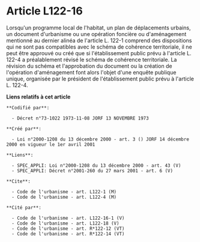 # Article L122-16

Lorsqu'un programme local de l'habitat, un plan de déplacements urbains, un document d'urbanisme ou une opération foncière ou
d'aménagement mentionné au dernier alinéa de l'article L. 122-1 comprend des dispositions qui ne sont pas compatibles avec le
schéma de cohérence territoriale, il ne peut être approuvé ou créé que si l'établissement public prévu à l'article L. 122-4 a
préalablement révisé le schéma de cohérence territoriale. La révision du schéma et l'approbation du document ou la création
de l'opération d'aménagement font alors l'objet d'une enquête publique unique, organisée par le président de l'établissement
public prévu à l'article L. 122-4.

**Liens relatifs à cet article**

	**Codifié par**:

	  - Décret n°73-1022 1973-11-08 JORF 13 NOVEMBRE 1973

	**Créé par**:

	  - Loi n°2000-1208 du 13 décembre 2000 - art. 3 () JORF 14 décembre 2000 en vigueur le 1er avril 2001

	**Liens**:

	  - SPEC_APPLI: Loi n°2000-1208 du 13 décembre 2000 - art. 43 (V)
	  - SPEC_APPLI: Décret n°2001-260 du 27 mars 2001 - art. 6 (V)

	**Cite**:

	  - Code de l'urbanisme - art. L122-1 (M)
	  - Code de l'urbanisme - art. L122-4 (M)

	**Cité par**:

	  - Code de l'urbanisme - art. L122-16-1 (V)
	  - Code de l'urbanisme - art. L122-18 (V)
	  - Code de l'urbanisme - art. R*122-12 (VT)
	  - Code de l'urbanisme - art. R*122-14 (VT)
